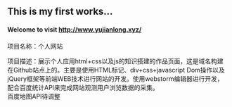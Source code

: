 ## This is my first works...
#### Welcome to visit http://www.yujianlong.xyz/

项目名称：个人网站


项目描述：展示个人应用html+css以及js的知识搭建的作品页面，这是域名构建在Github站点上的。主要是使用HTML标记、div+css+javascript Dom操作以及jQuery框架等前端WEB技术进行网站的开发。使用webstorm编辑器进行开发，配合百度统计API来完成网站观测用户浏览数据的采集。
<br/>
百度地图API待调整
